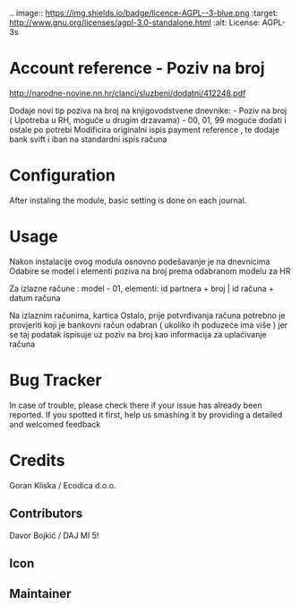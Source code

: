 .. image:: https://img.shields.io/badge/licence-AGPL--3-blue.png
    :target: http://www.gnu.org/licenses/agpl-3.0-standalone.html
    :alt: License: AGPL-3s


# Account reference - Poziv na broj

http://narodne-novine.nn.hr/clanci/sluzbeni/dodatni/412248.pdf

Dodaje novi tip poziva na broj na knjigovodstvene dnevnike: - Poziv na broj ( Upotreba u
RH, moguće u drugim drzavama) - 00, 01, 99 moguće dodati i ostale po potrebi Modificira
originalni ispis payment reference , te dodaje bank svift i iban na standardni ispis
računa

# Configuration

After instaling the module, basic setting is done on each journal.

# Usage

Nakon instalacije ovog modula osnovno podešavanje je na dnevnicima Odabire se model i
elementi poziva na broj prema odabranom modelu za HR

Za izlazne račune : model - 01, elementi: id partnera + broj | id računa + datum računa

Na izlaznim računima, kartica Ostalo, prije potvrđivanja računa potrebno je provjeriti
koji je bankovni račun odabran ( ukoliko ih poduzeće ima više ) jer se taj podatak
ispisuje uz poziv na broj kao informacija za uplaćivanje računa

# Bug Tracker

In case of trouble, please check there if your issue has already been reported. If you
spotted it first, help us smashing it by providing a detailed and welcomed feedback

# Credits

Goran Kliska / Ecodica d.o.o.

## Contributors

Davor Bojkić / DAJ MI 5!

## Icon

## Maintainer
